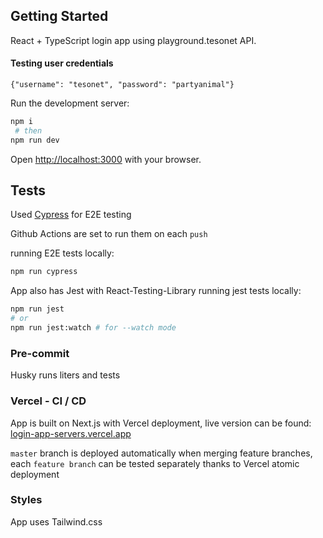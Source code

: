 ## Getting Started

React + TypeScript login app using playground.tesonet API.

#### Testing user credentials

```
{"username": "tesonet", "password": "partyanimal"}
```

Run the development server:

```bash
npm i
 # then
npm run dev
```

Open [http://localhost:3000](http://localhost:3000) with your browser.

## Tests

Used [Cypress](https://www.cypress.io/) for E2E testing

Github Actions are set to run them on each `push`

running E2E tests locally:

```bash
npm run cypress
```

App also has Jest with React-Testing-Library
running jest tests locally:

```bash
npm run jest
# or
npm run jest:watch # for --watch mode
```

### Pre-commit

Husky runs liters and tests

### Vercel - CI / CD

App is built on Next.js with Vercel deployment, live version can be found:
[login-app-servers.vercel.app](https://login-app-servers.vercel.app/login)

`master` branch is deployed automatically when merging feature branches, each `feature branch` can be tested separately thanks to Vercel atomic deployment

### Styles

App uses Tailwind.css
